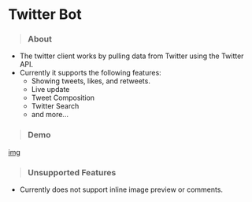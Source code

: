 # Twitter Bot

> ### About

- The twitter client works by pulling data from Twitter using the Twitter API.
- Currently it supports the following features:
  - Showing tweets, likes, and retweets.
  - Live update
  - Tweet Composition
  - Twitter Search
  - and more...

> ### Demo

[img](https://imgur.com/i/NolU2Ix)

> ### Unsupported Features

- Currently does not support inline image preview or comments.
